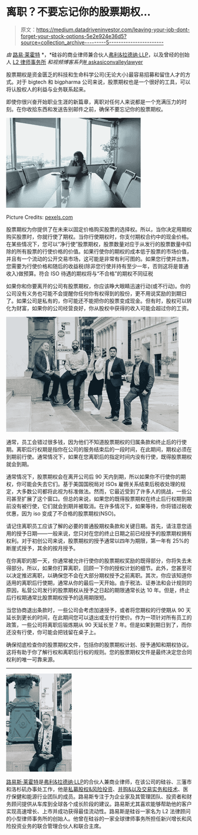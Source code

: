# 离职？不要忘记你的股票期权…

> 原文：<https://medium.datadriveninvestor.com/leaving-your-job-dont-forget-your-stock-options-5e2e924e36d5?source=collection_archive---------5----------------------->

*由* [路易·莱霍特](https://l2counsel.com/louis-lehot/) *，*硅谷的商业律师兼合伙人[弗利&拉德纳·LLP](https://www.foley.com/en)，以及曾经的创始人 [L2 律师事务所](https://l2counsel.com/) *和视频博客系列*[# askasiconvalleylawyer](https://www.youtube.com/channel/UCZwswlOs8AkJgCM8kSoUJwA)

股票期权是资金匮乏的科技和生命科学公司(无论大小)最容易招募和留住人才的方式。对于 bigtech 和 bigpharma 公司来说，股票期权也是一个很好的工具，可以将认股权人的利益与业务联系起来。

即使你很兴奋开始职业生涯的新篇章，离职对任何人来说都是一个充满压力的时刻。在你收拾东西和发送告别邮件之前，确保不要忘记你的股票期权。

![](img/577154a9a62e3b0607396880976b2938.png)

Picture Credits: [pexels.com](https://www.pexels.com/)

股票期权为你提供了在未来以固定价格购买股票的选择权。所以，当你决定用期权购买股票时，你就行使了期权。当你行使期权时，你支付期权合约中的现金价格。在某些情况下，您可以“净行使”股票期权，股票数量对应于从发行的股票数量中扣除的所有股票的行使价格的价值。如果行使你的期权的成本低于股票的市场价值，并且有一个流动的公开交易市场，这可能是非常有利可图的。如果您行使并出售，您需要为行使价格和随后的收益税(除非您行使并持有至少一年，否则这将是普通收入)做预算。符合 ISO 待遇的期权将与“不合格”的期权不同征税

如果你和你要离开的公司有股票期权，你应该睁大眼睛迅速行动(或不行动)。你的公司没有义务也可能不会提醒你任何你有权得到的股份，更不用说奖励的到期日了。如果公司是私有的，你可能还不能把你的股票变成现金。但有时，股权可以转化为财富，如果你的公司经营良好，你从股权中获得的收入可能会超过你的工资。

![](img/5e1a6f314681ab46a3110f01dc790695.png)

通常，员工会错过很多钱，因为他们不知道股票期权的归属条款和终止后的行使期。离职后行权期是指你在公司的服务结束后的一段时间，在此期间，期权必须在到期前行使。通常情况下，如果在您离职后的指定时间内没有行使，既得股票期权就会到期。

通常情况下，股票期权会在离开公司后 90 天内到期，所以如果你不行使你的期权，你可能会失去它们。基于美国国税局对 ISOs 雇佣关系结束后税收处理的规定，大多数公司都将此视为标准做法。然而，它最近受到了许多人的挑战，一些公司甚至扩展了这个窗口。但总的来说，如果您的既得股票期权在终止后行权期到期前没有被行使，它们就会到期并被取消。在许多情况下，如果等待，你将错过税收优惠，因为 iso 变成了不合格的股票期权(NSO)。

请记住离职员工应该了解的必要的普通股期权条款和关键日期。首先，请注意您适用的授予日期——一般来说，您只对在您的终止日期之前已经授予的股票期权拥有权利。对于初创公司来说，股票期权的授予通常以四年为期限，第一年有 25%的断崖式授予，其余的按月授予。

在你离职的那一天，你通常被允许行使你的股票期权奖励的既得部分，你将失去未得部分。所以，如果你打算离职，回顾一下你的授权计划的细节。此外，您甚至可以决定推迟离职，以确保您不会在大部分期权授予之前离职。其次，你应该知道你适用的离职后行使期，通常从你的最后一天开始。由于税法、证券法和会计规则的原因，私营公司发行的股票期权从授予之日起的期限通常长达 10 年。但是，终止后行权期通常比股票期权授予的适用期限短。

当您协商退出条款时，一些公司会考虑加速授予，或者将您期权的行使期从 90 天延长到更长的时间，在此期间您可以退出或支付行使价。作为一项针对所有员工的政策，一些公司将离职后锻炼期从 90 天延长至 7 年。但是如果到期日到了，而你还没有行使，你可能会把钱留在桌子上。

确保彻底检查你的股票期权文件，包括你的股票期权计划、授予通知和期权协议。这将有助于你了解行权和离职后行权的规则。您的股票期权文件是最终决定您合同权利的唯一可靠来源。

***

![](img/f3e7a41d87a02a19f157bcc06a2b9b4f.png)

[路易斯·莱霍特](https://louislehot.com/)是[弗利&拉德纳·LLP](https://www.foley.com/en)的合伙人兼商业律师，在该公司的硅谷、三藩市和洛杉矶办事处工作，他是[私募股权&风险投资](https://www.foley.com/en/people/l/lehot-louis)、[并购&以及交易实务和技术](/louis-lehot-dealing-during-the-crisis-what-to-expect-for-m-a-and-how-to-get-deals-done-in-the-fd3156ecce9a)、医疗保健和能源行业团队的成员。路易斯专注于为企业家及其管理团队、投资者和财务顾问提供从车库到全球各个成长阶段的建议。路易斯尤其喜欢能够帮助他的客户实现高速增长、上市并成功获得最佳流动性。路易斯是硅谷一家名为 L2 法律顾问的小型律师事务所的创始人。他曾在硅谷的一家全球律师事务所担任新兴增长和风险投资业务的联合管理合伙人和联合主席。